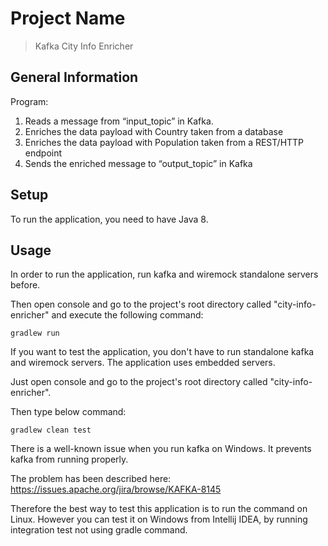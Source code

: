 # Project Name
> Kafka City Info Enricher

## General Information
Program:
1. Reads a message from “input_topic” in Kafka.
2. Enriches the data payload with Country taken from a database
3. Enriches the data payload with Population taken from a REST/HTTP endpoint
4. Sends the enriched message to “output_topic” in Kafka


## Setup
To run the application, you need to have Java 8.

## Usage
In order to run the application, run kafka and wiremock standalone servers before. 

Then open console and go to the project's root directory called "city-info-enricher" and execute the following command:

`gradlew run`

If you want to test the application, you don't have to run standalone kafka and wiremock servers.
The application uses embedded servers. 

Just open console and go to the project's root directory called "city-info-enricher". 

Then type below command:

`gradlew clean test`

There is a well-known issue when you run kafka on Windows. It prevents kafka from running properly.

The problem has been described here: https://issues.apache.org/jira/browse/KAFKA-8145

Therefore the best way to test this application is to run the command on Linux.
However you can test it on Windows from Intellij IDEA, by running integration test not using gradle command.
